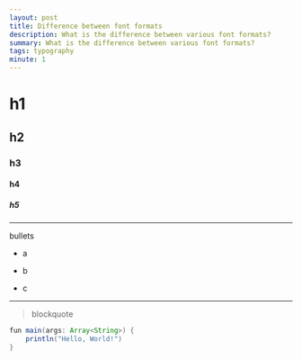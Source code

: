 ```yaml
---
layout: post
title: Difference between font formats
description: What is the difference between various font formats?
summary: What is the difference between various font formats?
tags: typography
minute: 1
---
```


# h1

## h2

### h3

#### h4

##### h5

---

bullets 
+ a
- b
* c

---

> blockquote


```java
fun main(args: Array<String>) {
    println("Hello, World!")
}
```

